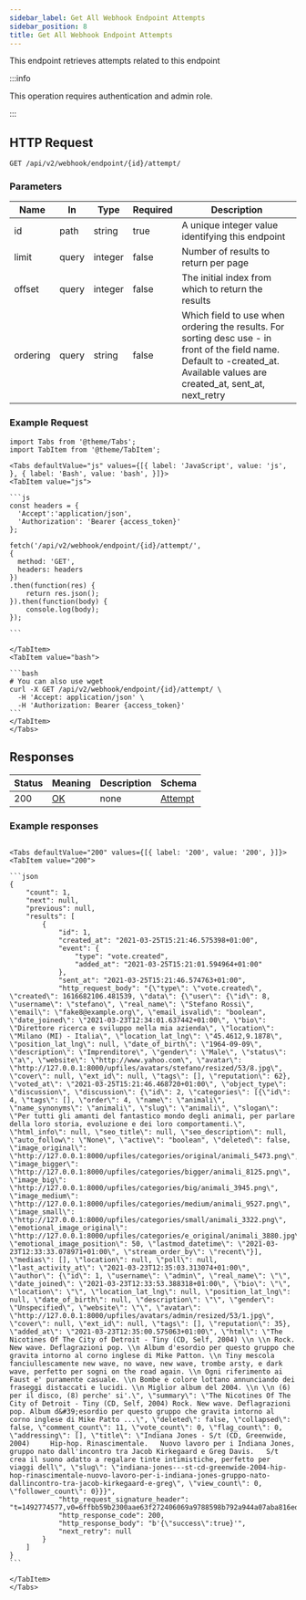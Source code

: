 ```yaml
---
sidebar_label: Get All Webhook Endpoint Attempts
sidebar_position: 8
title: Get All Webhook Endpoint Attempts
---
```


This endpoint retrieves attempts related to this endpoint

:::info

This operation requires authentication and admin role.

:::

## HTTP Request

`GET /api/v2/webhook/endpoint/{id}/attempt/`

### Parameters

|Name|In|Type|Required|Description|
|---|---|---|---|---|
|id|path|string|true|A unique integer value identifying this endpoint|
|limit|query|integer|false|Number of results to return per page|
|offset|query|integer|false|The initial index from which to return the results|
|ordering|query|string|false|Which field to use when ordering the results. For sorting desc use - in front of the field name. Default to -created_at. Available values are created_at, sent_at, next_retry|

### Example Request

````mdx-code-block
import Tabs from '@theme/Tabs';
import TabItem from '@theme/TabItem';

<Tabs defaultValue="js" values={[{ label: 'JavaScript', value: 'js', }, { label: 'Bash', value: 'bash', }]}>
<TabItem value="js">

```js
const headers = {
  'Accept':'application/json',
  'Authorization': 'Bearer {access_token}'
};

fetch('/api/v2/webhook/endpoint/{id}/attempt/',
{
  method: 'GET',
  headers: headers
})
.then(function(res) {
    return res.json();
}).then(function(body) {
    console.log(body);
});

```

</TabItem>
<TabItem value="bash">

```bash
# You can also use wget
curl -X GET /api/v2/webhook/endpoint/{id}/attempt/ \
  -H 'Accept: application/json' \
  -H 'Authorization: Bearer {access_token}'
```
</TabItem>
</Tabs>
````

## Responses

|Status|Meaning|Description|Schema|
|---|---|---|---|
|200|[OK](https://tools.ietf.org/html/rfc7231#section-6.3.1)|none|[Attempt](/docs/apireference/v2/schemas/attempt)|

### Example responses


````mdx-code-block

<Tabs defaultValue="200" values={[{ label: '200', value: '200', }]}>
<TabItem value="200">

```json
{
    "count": 1,
    "next": null,
    "previous": null,
    "results": [
        {
            "id": 1,
            "created_at": "2021-03-25T15:21:46.575398+01:00",
            "event": {
                "type": "vote.created",
                "added_at": "2021-03-25T15:21:01.594964+01:00"
            },
            "sent_at": "2021-03-25T15:21:46.574763+01:00",
            "http_request_body": "{\"type\": \"vote.created\", \"created\": 1616682106.481539, \"data\": {\"user\": {\"id\": 8, \"username\": \"stefano\", \"real_name\": \"Stefano Rossi\", \"email\": \"fake8@example.org\", \"email_isvalid\": "boolean", \"date_joined\": \"2021-03-23T12:34:01.637442+01:00\", \"bio\": \"Direttore ricerca e sviluppo nella mia azienda\", \"location\": \"Milano (MI) - Italia\", \"location_lat_lng\": \"45.4612,9.1878\", \"position_lat_lng\": null, \"date_of_birth\": \"1964-09-09\", \"description\": \"Imprenditore\", \"gender\": \"Male\", \"status\": \"a\", \"website\": \"http://www.yahoo.com\", \"avatar\": \"http://127.0.0.1:8000/upfiles/avatars/stefano/resized/53/8.jpg\", \"cover\": null, \"ext_id\": null, \"tags\": [], \"reputation\": 62}, \"voted_at\": \"2021-03-25T15:21:46.468720+01:00\", \"object_type\": \"discussion\", \"discussion\": {\"id\": 2, \"categories\": [{\"id\": 4, \"tags\": [], \"order\": 4, \"name\": \"animali\", \"name_synonyms\": \"animali\", \"slug\": \"animali\", \"slogan\": \"Per tutti gli amanti del fantastico mondo degli animali, per parlare della loro storia, evoluzione e dei loro comportamenti.\", \"html_info\": null, \"seo_title\": null, \"seo_description\": null, \"auto_follow\": \"None\", \"active\": "boolean", \"deleted\": false, \"image_original\": \"http://127.0.0.1:8000/upfiles/categories/original/animali_5473.png\", \"image_bigger\": \"http://127.0.0.1:8000/upfiles/categories/bigger/animali_8125.png\", \"image_big\": \"http://127.0.0.1:8000/upfiles/categories/big/animali_3945.png\", \"image_medium\": \"http://127.0.0.1:8000/upfiles/categories/medium/animali_9527.png\", \"image_small\": \"http://127.0.0.1:8000/upfiles/categories/small/animali_3322.png\", \"emotional_image_original\": \"http://127.0.0.1:8000/upfiles/categories/e_original/animali_3880.jpg\", \"emotional_image_position\": 50, \"lastmod_datetime\": \"2021-03-23T12:33:33.078971+01:00\", \"stream_order_by\": \"recent\"}], \"medias\": [], \"location\": null, \"poll\": null, \"last_activity_at\": \"2021-03-23T12:35:03.313074+01:00\", \"author\": {\"id\": 1, \"username\": \"admin\", \"real_name\": \"\", \"date_joined\": \"2021-03-23T12:33:53.388318+01:00\", \"bio\": \"\", \"location\": \"\", \"location_lat_lng\": null, \"position_lat_lng\": null, \"date_of_birth\": null, \"description\": \"\", \"gender\": \"Unspecified\", \"website\": \"\", \"avatar\": \"http://127.0.0.1:8000/upfiles/avatars/admin/resized/53/1.jpg\", \"cover\": null, \"ext_id\": null, \"tags\": [], \"reputation\": 35}, \"added_at\": \"2021-03-23T12:35:00.575063+01:00\", \"html\": \"The Nicotines Of The City of Detroit - Tiny (CD, Self, 2004) \\n \\n Rock. New wave. Deflagrazioni pop. \\n Album d'esordio per questo gruppo che gravita intorno al corno inglese di Mike Patton. \\n Tiny mescola fanciullescamente new wave, no wave, new wave, trombe arsty, e dark wave, perfetto per sogni on the road again. \\n Ogni riferimento ai Faust e' puramente casuale. \\n Bombe e colore lottano annunciando dei fraseggi distaccati e lucidi. \\n Miglior album del 2004. \\n \\n (6) per il disco, (8) perche' si'.\", \"summary\": \"The Nicotines Of The City of Detroit - Tiny (CD, Self, 2004) Rock. New wave. Deflagrazioni pop. Album d&#39;esordio per questo gruppo che gravita intorno al corno inglese di Mike Patto ...\", \"deleted\": false, \"collapsed\": false, \"comment_count\": 11, \"vote_count\": 0, \"flag_count\": 0, \"addressing\": [], \"title\": \"Indiana Jones - S/t (CD, Greenwide, 2004)     Hip-hop. Rinascimentale.   Nuovo lavoro per i Indiana Jones, gruppo nato dall'incontro tra Jacob Kirkegaard e Greg Davis.   S/t crea il suono adatto a regalare tinte intimistiche, perfetto per viaggi dell\", \"slug\": \"indiana-jones---st-cd-greenwide-2004-hip-hop-rinascimentale-nuovo-lavoro-per-i-indiana-jones-gruppo-nato-dallincontro-tra-jacob-kirkegaard-e-greg\", \"view_count\": 0, \"follower_count\": 0}}}",
            "http_request_signature_header": "t=1492774577,v0=6ffbb59b2300aae63f272406069a9788598b792a944a07aba816edb039989a39",
            "http_response_code": 200,
            "http_response_body": "b'{\"success\":true}'",
            "next_retry": null
        }
    ]
}
```

</TabItem>
</Tabs>
````




